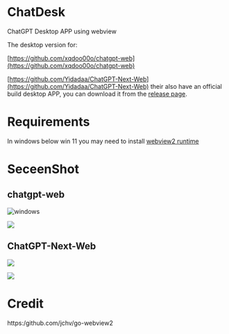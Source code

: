 # ChatDesk

ChatGPT Desktop APP using webview

The desktop version for:

[https://github.com/xqdoo00o/chatgpt-web](https://github.com/xqdoo00o/chatgpt-web)

[https://github.com/Yidadaa/ChatGPT-Next-Web](https://github.com/Yidadaa/ChatGPT-Next-Web) their also have an official build desktop APP, you can download it from the [release page](https://github.com/Yidadaa/ChatGPT-Next-Web/releases).

# Requirements

In windows below win 11 you may need to install [webview2 runtime](https://developer.microsoft.com/en-us/microsoft-edge/webview2/#download-section)

# SeceenShot

## chatgpt-web
![windows](https://ipfs.ee/ipfs/QmZ5tDKu32uLp1bdwHTuNY8Lc96kmzDHNRDZnM8fpfCKeh/fb366dbd-f4a6-4477-9941-57d4f351635f.png)

![](https://ipfs.ee/ipfs/QmdLHA3mNEWdd4sy5EycDpBsXPCjZ9dVeGGyXQrJudEanT/c57aecf3-06da-4f25-aaca-9e89ac399b59.png)

## ChatGPT-Next-Web

![](https://ipfs.ee/ipfs/QmRAmf2gKzWvSdPBW9WNaqgikAegHnwHXEBCvb7wRggihd/a72b569c-b9f2-45a5-8ae4-927bac078948.png)

![](https://ipfs.ee/ipfs/QmRGbAUxpub2reXWD5K9MpLADothwPsSi6qLLQM4ZPcUHr/9fd084f1-2209-464f-97ef-ef0d415ff541.png)

# Credit 

https:/github.com/jchv/go-webview2
